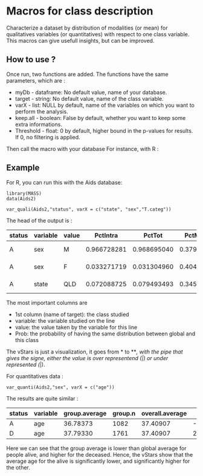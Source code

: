 # Macros for class description

Characterize a dataset by distribution of modalities (or mean) for qualitatives variables (or quantitatives) with respect to one class variable. This macros can give usefull insights, but can be improved.


## How to use ?

Once run, two functions are added.
The functions have the same parameters, which are :
- myDb - dataframe: No default value, name of your database.
- target - string: No default value, name of the class variable.
- varX - list: NULL by default, name of the variables on which you want to perform the analysis.
- keep.all - boolean: False by default, whether you want to keep some extra informations.
- Threshold - float: 0 by default, higher bound in the p-values for results. If 0, no filtering is applied.

Then call the macro with your database
For instance, with R :

## Example

For R, you can run this with the Aids database:

```{r}
library(MASS)
data(Aids2)

var_quali(Aids2,"status", varX = c("state", "sex","T.categ"))
```

The head of the output is :

| status | variable | value | PctIntra    | PctTot      | PctMod    | vTest      | Prob         | vStars |
|--------|----------|-------|-------------|-------------|-----------|------------|--------------|--------|
| A      | sex      | M     | 0.966728281 | 0.968695040 | 0.3798112 | -0.4719512 | 3.184808e-01 | \|      |
| A      | sex      | F     | 0.033271719 | 0.031304960 | 0.4044944 | 0.4719512  | 3.184808e-01 | \|      |
| A      | state    | QLD   | 0.072088725 | 0.079493493 | 0.3451327 | -1.1438741 | 1.263379e-01 | \|      |

The most important columns are
- 1st column (name of target): the class studied 
- variable: the variable studied on the line
- value: the value taken by the variable for this line
- Prob: the probability of having the same distribution between global and this class

The vStars is just a visualization, it goes from * to ****, with the pipe that gives the signe, either the value is over representend (\|*) or under represented (*\|).

For quantitatives data :
```{r}  
var_quanti(Aids2,"sex", varX = c("age"))
```
The results are quite similar :

| status | variable | group.average | group.n | overall.average | vTest     | Prob        | vStars |
|--------|----------|---------------|---------|-----------------|-----------|-------------|--------|
| A      | age      | 36.78373      | 1082    | 37.40907        | -2.596714 | 0.004706012 | ***\|   |
| D      | age      | 37.79330      | 1761    | 37.40907        | 2.596714  | 0.004706012 | \|***   |

Here we can see that the group average is lower than global average for people alive, and higher for the deceased.
Hence, the vStars show that the average age for the alive is significantly lower, and significantly higher for the other.

